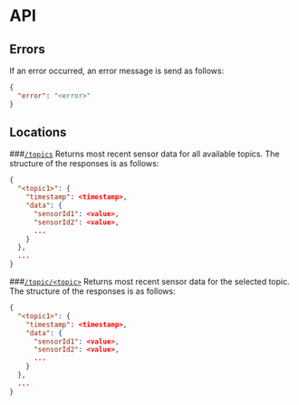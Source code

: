 # API

## Errors
If an error occurred, an error message is send as follows:
```json
{
  "error": "<error>"
}
```

## Locations
###[`/topics`](topics)
Returns most recent sensor data for all available topics. The structure of the responses is as follows:
```json
{
  "<topic1>": {
    "timestamp": <timestamp>,
    "data": {
      "sensorId1": <value>,
      "sensorId2": <value>,
      ...
    }  
  },
  ...
}
```

###[`/topic/<topic>`](topic/<topic>)
Returns most recent sensor data for the selected topic. The structure of the responses is as follows:
```json
{
  "<topic1>": {
    "timestamp": <timestamp>,
    "data": {
      "sensorId1": <value>,
      "sensorId2": <value>,
      ...
    }  
  },
  ...
}
```